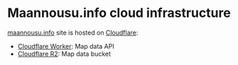 # Maannousu.info cloud infrastructure

[maannousu.info](https://webpack.js.org/) site is hosted on [Cloudflare](https://www.cloudflare.com/):

- [Cloudflare Worker](https://workers.cloudflare.com/): Map data API
- [Cloudflare R2](https://www.cloudflare.com/en-gb/developer-platform/products/r2/): Map data bucket
